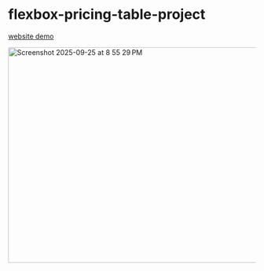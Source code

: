 # flexbox-pricing-table-project

[website demo](https://devliwa.github.io/flexbox-pricing-table-project/) 

<img width="1022" height="439" alt="Screenshot 2025-09-25 at 8 55 29 PM" src="https://github.com/user-attachments/assets/62e79ed7-5ce8-4a3d-85b3-dca4f553a5f6" />
